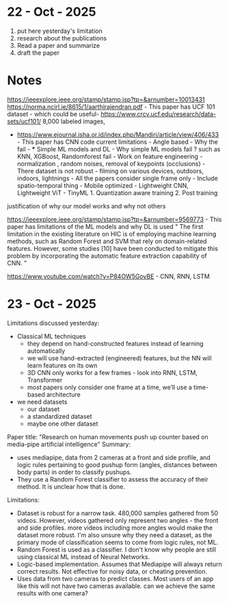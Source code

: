 # 22 - Oct - 2025

1. put here yesterday's limitation
2. research about the publications
3. Read a paper and summarize
4. draft the paper

# Notes

https://ieeexplore.ieee.org/stamp/stamp.jsp?tp=&arnumber=10013431
https://norma.ncirl.ie/8615/1/aarthirajendran.pdf - This paper has UCF 101 dataset - which could be useful- https://www.crcv.ucf.edu/research/data-sets/ucf101/
8,000 labeled images,

- https://www.ejournal.isha.or.id/index.php/Mandiri/article/view/406/433 - This paper has CNN code
  current limitations - Angle based - Why the fail - **\*** Simple ML models and DL - Why simple ML models fail ? such as KNN, XGBoost, Randomforest fail - Work on feature engineering - normalization , random noises, removal of keypoints (occlusions) - There dataset is not robust - filming on various devices, outdoors, indoors, lightnings - All the papers consider single frame only - Include spatio-temporal thing - Mobile optimized - Lightweight CNN, Lightweight ViT - TinyML 1. Quantization aware training 2. Post training

justification of why our model works and why not others

https://ieeexplore.ieee.org/stamp/stamp.jsp?tp=&arnumber=9569773 - This paper has limitations of the ML models and why DL is used
" The first limitation in the existing literature on HIC is of
employing machine learning methods, such as Random Forest
and SVM that rely on domain-related features. However, some
studies [10] have been conducted to mitigate this problem
by incorporating the automatic feature extraction capability
of CNN. "

https://www.youtube.com/watch?v=P84OW5GovBE - CNN, RNN, LSTM

# 23 - Oct - 2025
Limitations discussed yesterday:
- Classical ML techniques
    - they depend on hand-constructed features instead of learning automatically
    - we will use hand-extracted (engineered) features, but the NN will learn features on its own
    - 3D CNN only works for a few frames - look into RNN, LSTM, Transformer
    - most papers only consider one frame at a time, we’ll use a time-based architecture
- we need datasets
    - our dataset
    - a standardized dataset
    - maybe one other dataset

Paper title: "Research on human movements push up counter based on media-pipe artificial intelligence"
Summary:
- uses mediapipe, data from 2 cameras at a front and side profile, and logic rules pertaining to good pushup form (angles, distances between body parts) in order to classify pushups.
- They use a Random Forest classifier to assess the accuracy of their method. It is unclear how that is done.

Limitations:
- Dataset is robust for a narrow task. 480,000 samples gathered from 50 videos. However, videos gathered only represent two angles - the front and side profiles. more videos including more angles would make the dataset more robust. I'm also unsure why they need a dataset, as the primary mode of classification seems to come from logic rules, not ML.
- Random Forest is used as a classifier. I don't know why people are still using classical ML instead of Neural Networks.
- Logic-based implementation. Assumes that Mediapipe will always return correct results. Not effective for noisy data, or cheating prevention.
- Uses data from two cameras to predict classes. Most users of an app like this will not have two cameras available. can we achieve the same results with one camera?

